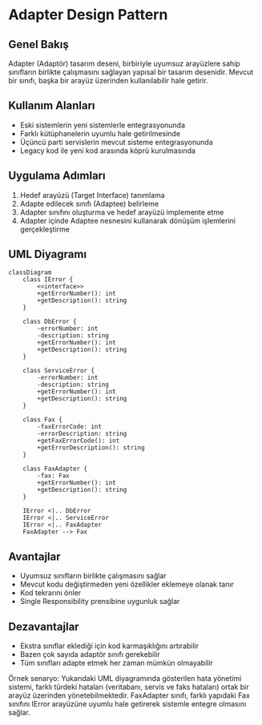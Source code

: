 # Adapter Design Pattern

## Genel Bakış
Adapter (Adaptör) tasarım deseni, birbiriyle uyumsuz arayüzlere sahip sınıfların birlikte çalışmasını sağlayan yapısal bir tasarım desenidir. Mevcut bir sınıfı, başka bir arayüz üzerinden kullanılabilir hale getirir.

## Kullanım Alanları
- Eski sistemlerin yeni sistemlerle entegrasyonunda
- Farklı kütüphanelerin uyumlu hale getirilmesinde
- Üçüncü parti servislerin mevcut sisteme entegrasyonunda
- Legacy kod ile yeni kod arasında köprü kurulmasında

## Uygulama Adımları
1. Hedef arayüzü (Target Interface) tanımlama
2. Adapte edilecek sınıfı (Adaptee) belirleme
3. Adapter sınıfını oluşturma ve hedef arayüzü implemente etme
4. Adapter içinde Adaptee nesnesini kullanarak dönüşüm işlemlerini gerçekleştirme

## UML Diyagramı

```mermaid
classDiagram
    class IError {
        <<interface>>
        +getErrorNumber(): int
        +getDescription(): string
    }
    
    class DbError {
        -errorNumber: int
        -description: string
        +getErrorNumber(): int
        +getDescription(): string
    }
    
    class ServiceError {
        -errorNumber: int
        -description: string
        +getErrorNumber(): int
        +getDescription(): string
    }
    
    class Fax {
        -faxErrorCode: int
        -errorDescription: string
        +getFaxErrorCode(): int
        +getErrorDescription(): string
    }
    
    class FaxAdapter {
        -fax: Fax
        +getErrorNumber(): int
        +getDescription(): string
    }
    
    IError <|.. DbError
    IError <|.. ServiceError
    IError <|.. FaxAdapter
    FaxAdapter --> Fax
```

## Avantajlar
- Uyumsuz sınıfların birlikte çalışmasını sağlar
- Mevcut kodu değiştirmeden yeni özellikler eklemeye olanak tanır
- Kod tekrarını önler
- Single Responsibility prensibine uygunluk sağlar

## Dezavantajlar
- Ekstra sınıflar eklediği için kod karmaşıklığını artırabilir
- Bazen çok sayıda adaptör sınıfı gerekebilir
- Tüm sınıfları adapte etmek her zaman mümkün olmayabilir

Örnek senaryo: Yukarıdaki UML diyagramında gösterilen hata yönetimi sistemi, farklı türdeki hataları (veritabanı, servis ve faks hataları) ortak bir arayüz üzerinden yönetebilmektedir. FaxAdapter sınıfı, farklı yapıdaki Fax sınıfını IError arayüzüne uyumlu hale getirerek sistemle entegre olmasını sağlar.
